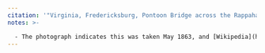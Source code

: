 ```yaml
---
citation: '"Virginia, Fredericksburg, Pontoon Bridge across the Rappahannock river.", "Photographic Sketch Book of the Civil War," by Alexander Gardner, ca. 1861 - ca. 1865, National Archives Identifier 533306, Local Identifier 165-SB-32, archives.gov.'
notes: >- 

  - The photograph indicates this was taken May 1863, and [Wikipedia](https://en.wikipedia.org/wiki/Battle_of_Franklin's_Crossing) states that this photograph was taken at Franklin's Crossing, also known as the "lower crossing" at the Battle of Frankin's Crossing, also known as the Deep Run Battle, that took place 05 Jun 1863. [Civil War in the East](https://civilwarintheeast.com/us-regiments-batteries/new-york-regiments-and-batteries/artillery-and-engineers/50th-new-york-engineers/) shows that the 50th Engineers were engaged in "operations at Deep Run Ravine" Jun 5 to Jun 13, immediately preceding the Gettysburg campaign. Notice the similarities in the scenes depicted between this photo and the bronze bas-relief on the 50th Engineers monument at Gettysburg. 
---
```


